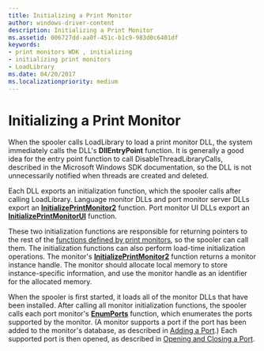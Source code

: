 ```yaml
---
title: Initializing a Print Monitor
author: windows-driver-content
description: Initializing a Print Monitor
ms.assetid: 006727dd-aa0f-451c-b1c9-983d0c6401df
keywords:
- print monitors WDK , initializing
- initializing print monitors
- LoadLibrary
ms.date: 04/20/2017
ms.localizationpriority: medium
---
```


# Initializing a Print Monitor





When the spooler calls LoadLibrary to load a print monitor DLL, the system immediately calls the DLL's **DllEntryPoint** function. It is generally a good idea for the entry point function to call DisableThreadLibraryCalls, described in the Microsoft Windows SDK documentation, so the DLL is not unnecessarily notified when threads are created and deleted.

Each DLL exports an initialization function, which the spooler calls after calling LoadLibrary. Language monitor DLLs and port monitor server DLLs export an [**InitializePrintMonitor2**](https://msdn.microsoft.com/library/windows/hardware/ff551605) function. Port monitor UI DLLs export an [**InitializePrintMonitorUI**](https://msdn.microsoft.com/library/windows/hardware/ff551608) function.

These two initialization functions are responsible for returning pointers to the rest of the [functions defined by print monitors](functions-defined-by-print-monitors.md), so the spooler can call them. The initialization functions can also perform load-time initialization operations. The monitor's [**InitializePrintMonitor2**](https://msdn.microsoft.com/library/windows/hardware/ff551605) function returns a monitor instance handle. The monitor should allocate local memory to store instance-specific information, and use the monitor handle as an identifier for the allocated memory.

When the spooler is first started, it loads all of the monitor DLLs that have been installed. After calling all monitor initialization functions, the spooler calls each port monitor's [**EnumPorts**](https://msdn.microsoft.com/library/windows/hardware/ff548754) function, which enumerates the ports supported by the monitor. (A monitor supports a port if the port has been added to the monitor's database, as described in [Adding a Port](adding-a-port.md).) Each supported port is then opened, as described in [Opening and Closing a Port](opening-and-closing-a-port.md).

 

 




